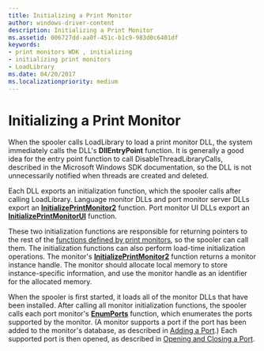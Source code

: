 ```yaml
---
title: Initializing a Print Monitor
author: windows-driver-content
description: Initializing a Print Monitor
ms.assetid: 006727dd-aa0f-451c-b1c9-983d0c6401df
keywords:
- print monitors WDK , initializing
- initializing print monitors
- LoadLibrary
ms.date: 04/20/2017
ms.localizationpriority: medium
---
```


# Initializing a Print Monitor





When the spooler calls LoadLibrary to load a print monitor DLL, the system immediately calls the DLL's **DllEntryPoint** function. It is generally a good idea for the entry point function to call DisableThreadLibraryCalls, described in the Microsoft Windows SDK documentation, so the DLL is not unnecessarily notified when threads are created and deleted.

Each DLL exports an initialization function, which the spooler calls after calling LoadLibrary. Language monitor DLLs and port monitor server DLLs export an [**InitializePrintMonitor2**](https://msdn.microsoft.com/library/windows/hardware/ff551605) function. Port monitor UI DLLs export an [**InitializePrintMonitorUI**](https://msdn.microsoft.com/library/windows/hardware/ff551608) function.

These two initialization functions are responsible for returning pointers to the rest of the [functions defined by print monitors](functions-defined-by-print-monitors.md), so the spooler can call them. The initialization functions can also perform load-time initialization operations. The monitor's [**InitializePrintMonitor2**](https://msdn.microsoft.com/library/windows/hardware/ff551605) function returns a monitor instance handle. The monitor should allocate local memory to store instance-specific information, and use the monitor handle as an identifier for the allocated memory.

When the spooler is first started, it loads all of the monitor DLLs that have been installed. After calling all monitor initialization functions, the spooler calls each port monitor's [**EnumPorts**](https://msdn.microsoft.com/library/windows/hardware/ff548754) function, which enumerates the ports supported by the monitor. (A monitor supports a port if the port has been added to the monitor's database, as described in [Adding a Port](adding-a-port.md).) Each supported port is then opened, as described in [Opening and Closing a Port](opening-and-closing-a-port.md).

 

 




